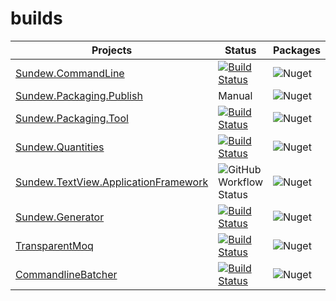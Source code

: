 # builds

| **Projects**                                                        | Status                                                                                                                                                                                                                                     | Packages                                                    |
| ------------------------------------------------------------------- | ------------------------------------------------------------------------------------------------------------------------------------------------------------------------------------------------------------------------------------------ | ----------------------------------------------------------- |
| [Sundew.CommandLine](https://github.com/hugener/Sundew.CommandLine) | [![Build Status](https://drosera.visualstudio.com/Sundew.CommandLine/_apis/build/status/hugener.Sundew.CommandLine?branchName=master)](https://drosera.visualstudio.com/Sundew.CommandLine/_build/latest?definitionId=1&branchName=master) | ![Nuget](https://img.shields.io/nuget/v/Sundew.CommandLine) |
| [Sundew.Packaging.Publish](https://github.com/hugener/Sundew.Packaging.Publish) | Manual | ![Nuget](https://img.shields.io/nuget/v/Sundew.Packaging.Publish) |
| [Sundew.Packaging.Tool](https://github.com/hugener/Sundew.Packaging.Tool) | [![Build Status](https://drosera.visualstudio.com/Sundew.Packaging.Tool/_apis/build/status/hugener.Sundew.Packaging.Tool?branchName=master)](https://drosera.visualstudio.com/Sundew.Packaging.Tool/_build/latest?definitionId=1&branchName=master) | ![Nuget](https://img.shields.io/nuget/v/Sundew.Packaging.Tool) |
| [Sundew.Quantities](https://github.com/hugener/Sundew.Quantities) | [![Build Status](https://drosera.visualstudio.com/Sundew.Quantities/_apis/build/status/hugener.Sundew.Quantities?branchName=master)](https://drosera.visualstudio.com/Sundew.Quantities/_build/latest?definitionId=1&branchName=master) | ![Nuget](https://img.shields.io/nuget/v/Sundew.Quantities) |
| [Sundew.TextView.ApplicationFramework](https://github.com/hugener/Sundew.TextView.ApplicationFramework) | ![GitHub Workflow Status](https://img.shields.io/github/workflow/status/hugener/Sundew.TextView.ApplicationFramework/.NET) | ![Nuget](https://img.shields.io/nuget/v/Sundew.TextView.ApplicationFramework) |
| [Sundew.Generator](https://github.com/hugener/Sundew.Generator) | [![Build Status](https://drosera.visualstudio.com/Sundew.Generator/_apis/build/status/hugener.Sundew.Generator?branchName=master)](https://drosera.visualstudio.com/Sundew.Generator/_build/latest?definitionId=1&branchName=master) | ![Nuget](https://img.shields.io/nuget/v/Sundew.Generator) |
| [TransparentMoq](https://github.com/hugener/TransparentMoq) | [![Build Status](https://drosera.visualstudio.com/TransparentMoq/_apis/build/status/hugener.TransparentMoq?branchName=master)](https://drosera.visualstudio.com/TransparentMoq/_build/latest?definitionId=1&branchName=master) | ![Nuget](https://img.shields.io/nuget/v/TransparentMoq) |
| [CommandlineBatcher](https://github.com/hugener/CommandlineBatcher) | [![Build Status](https://drosera.visualstudio.com/CommandlineBatcher/_apis/build/status/hugener.CommandlineBatcher?branchName=master)](https://drosera.visualstudio.com/CommandlineBatcher/_build/latest?definitionId=1&branchName=master) | ![Nuget](https://img.shields.io/nuget/v/CommandlineBatcher) |
